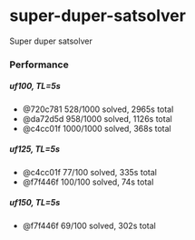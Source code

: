 # super-duper-satsolver
Super duper satsolver

### Performance

##### uf100, TL=5s
 - @720c781 528/1000 solved, 2965s total
 - @da72d5d 958/1000 solved, 1126s total
 - @c4cc01f 1000/1000 solved, 368s total

##### uf125, TL=5s
 - @c4cc01f 77/100 solved, 335s total
 - @f7f446f 100/100 solved, 74s total

##### uf150, TL=5s
 - @f7f446f 69/100 solved, 302s total
